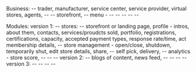 Business:
    -- trader, manufacturer, service center, service provider, virtual stores, agents,
    -- 
    -- storefront, 
    -- menu - 
    -- 
    -- 
    --
    -- 
    -- 

Modules:
    version 1:
        -- stores:
           -- storefront or landing page, profile - intros, about them, contacts, services/proudcts sold, portfolio, registrations, certifications, capacity, accepted payment types, response rate/time, act membership details, 
        -- store management - open/close, shutdown, temporarily shut, edit store details, share, 
        -- self pick, delivery, 
        -- analytics    - store score, 
        -- 
        -- 
        -- 
    version 2:
        -- blogs of content, news feed, 
        -- 
        -- 
        -- 
        -- 
    version 3:
        -- 
        -- 
        -- 
        -- 